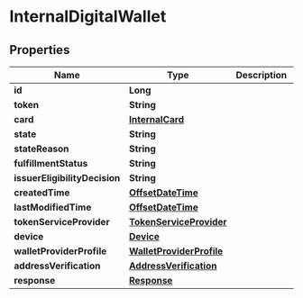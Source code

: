 
# InternalDigitalWallet

## Properties
Name | Type | Description | Notes
------------ | ------------- | ------------- | -------------
**id** | **Long** |  |  [optional]
**token** | **String** |  |  [optional]
**card** | [**InternalCard**](InternalCard.md) |  |  [optional]
**state** | **String** |  |  [optional]
**stateReason** | **String** |  |  [optional]
**fulfillmentStatus** | **String** |  |  [optional]
**issuerEligibilityDecision** | **String** |  |  [optional]
**createdTime** | [**OffsetDateTime**](OffsetDateTime.md) |  |  [optional]
**lastModifiedTime** | [**OffsetDateTime**](OffsetDateTime.md) |  |  [optional]
**tokenServiceProvider** | [**TokenServiceProvider**](TokenServiceProvider.md) |  |  [optional]
**device** | [**Device**](Device.md) |  |  [optional]
**walletProviderProfile** | [**WalletProviderProfile**](WalletProviderProfile.md) |  |  [optional]
**addressVerification** | [**AddressVerification**](AddressVerification.md) |  |  [optional]
**response** | [**Response**](Response.md) |  |  [optional]



